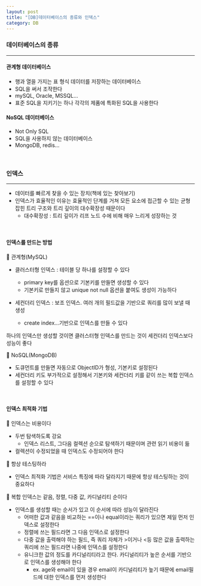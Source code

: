 ```yaml
---
layout: post
title: "[DB]데이터베이스의 종류와 인덱스"
category: DB
---
```


### 데이터베이스의 종류
---
#### 관계형 데이터베이스
- 행과 열을 가지는 표 형식 데이터를 저장하는 데이터베이스
- SQL을 써서 조작한다
- mySQL, Oracle, MSSQL...
- 표준 SQL을 지키기는 하나 각각의 제품에 특화된 SQL을 사용한다


#### NoSQL 데이터베이스
- Not Only SQL
- SQL을 사용하지 않는 데이터베이스
- MongoDB, redis...

&nbsp;


### 인덱스
---
- 데이터를 빠르게 찾을 수 있는 장치(책에 있는 찾아보기)
- 인덱스가 효율적인 이유는 효율적인 단계를 거쳐 모든 요소에 접근할 수 있는 균형잡힌 트리 구조와 트리 깊이의 대수확장성 때문이다
  - 대수확장성 : 트리 깊이가 리프 노드 수에 비해 매우 느리게 성장하는 것   

&nbsp;

#### 인덱스를 만드는 방법

🔘 관계형(MySQL)
- 클러스터형 인덱스 : 테이블 당 하나를 설정할 수 있다
    - primary key를 옵션으로 기본키를 만들면 생성할 수 있다
    - 기본키로 만들지 않고 unique not null 옵션을 붙여도 생성이 가능하다
 
- 세컨더리 인덱스 : 보조 인덱스. 여러 개의 필드값을 기반으로 쿼리를 많이 보낼 때 생성
  - create index...기반으로 인덱스를 만들 수 있다


하나의 인덱스만 생성할 것이면 클러스터형 인덱스를 만드는 것이 세컨더리 인덱스보다 성능이 좋다


🔘 NoSQL(MongoDB)
- 도큐먼트를 만들면 자동으로 ObjectID가 형성, 기본키로 설정된다
- 세컨더리 키도 부가적으로 설정해서 기본키와 세컨더리 키를 같이 쓰는 복합 인덱스를 설정할 수 있다


&nbsp;

#### 인덱스 최적화 기법

🔘 인덱스는 비용이다   
- 두번 탐색하도록 강요
  - 인덱스 리스트, 그다음 컬렉션 순으로 탐색하기 때문이며 관련 읽기 비용이 듦
- 컬렉션이 수정되었을 때 인덱스도 수정되어야 한다
  
🔘 항상 테스팅하라   
- 인덱스 최적화 기법은 서비스 특징에 따라 달라지기 때문에 항상 테스팅하는 것이 중요하다
  
🔘 복합 인덱스는 같음, 정렬, 다중 값, 카디널리티 순이다
- 인덱스를 생성할 때는 순서가 있고 이 순서에 따라 성능이 달라진다
  - 어떠한 값과 같음을 비교하는 ==이나 equal이라는 쿼리가 있으면 제일 먼저 인덱스로 설정한다
  - 정렬에 쓰는 필드라면 그 다음 인덱스로 설정한다
  - 다중 값을 출력해야 하는 필드, 즉 쿼리 자체가 >이거나 <등 많은 값을 출력하는 쿼리에 쓰는 필드라면 나중에 인덱스를 설정한다
  - 유니크한 값의 정도를 카디널리티라고 한다. 카디널리티가 높은 순서를 기반으로 인덱스를 생성해야 한다
    - ex. age와 email이 있을 경우 email이 카디널리티가 높기 때문에 email필드에 대한 인덱스를 먼저 생성한다





